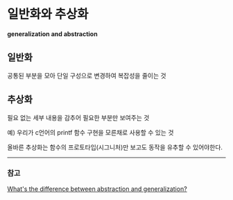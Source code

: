 # 일반화와 추상화

**generalization and abstraction**

## 일반화

공통된 부분을 모아 단일 구성으로 변경하여 복잡성을 줄이는 것

## 추상화

필요 없는 세부 내용을 감추어 필요한 부분만 보여주는 것

예) 우리가 c언어의 printf 함수 구현을 모른채로 사용할 수 있는 것

올바른 추상화는 함수의 프로토타입(시그니처)만 보고도 동작을 유추할 수 있어야한다.

---

### 참고

[What's the difference between abstraction and generalization?](https://stackoverflow.com/questions/19291776/whats-the-difference-between-abstraction-and-generalization)